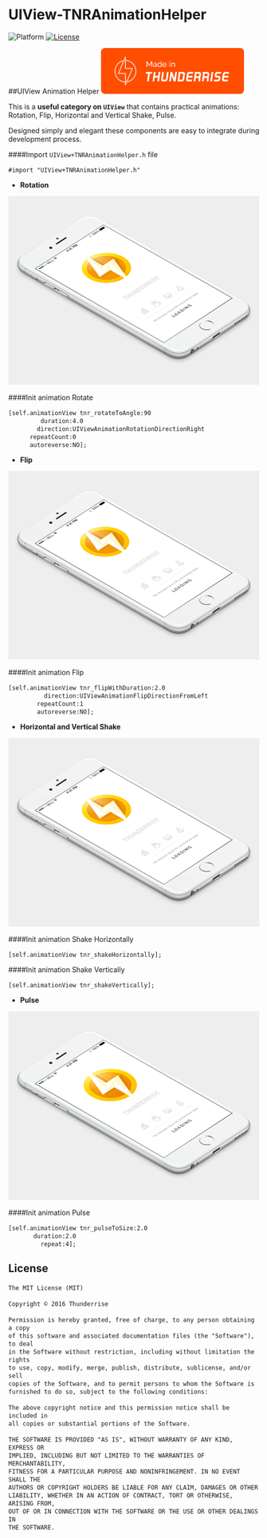 # UIView-TNRAnimationHelper
![Platform](http://img.shields.io/badge/platform-iOS-blue.svg?style=flat)
[![License](http://img.shields.io/badge/license-MIT-green.svg?style=flat)](https://github.com/thunderrise/UIView-TNRAnimationHelper/blob/master/LICENSE)

##UIView Animation Helper 
[![Thunderrise](images/Made-in.png)](http://thunderrise.com/)

This is a **useful category on `UIView`** that contains practical animations: Rotation, Flip, Horizontal and Vertical Shake, Pulse.

Designed simply and elegant these components are easy to integrate during development process. 

####Import `UIView+TNRAnimationHelper.h` file

    #import "UIView+TNRAnimationHelper.h"

 - **Rotation**

![Rotation](images/rotation.gif)

####Init animation Rotate

    [self.animationView tnr_rotateToAngle:90
             duration:4.0
            direction:UIViewAnimationRotationDirectionRight
          repeatCount:0
          autoreverse:NO];

 - **Flip**

![Flip](images/flip.gif)

####Init animation Flip
		
    [self.animationView tnr_flipWithDuration:2.0
              direction:UIViewAnimationFlipDirectionFromLeft
            repeatCount:1
            autoreverse:NO];

 - **Horizontal and Vertical Shake**

![Shake](images/shake.gif)

####Init animation Shake Horizontally
 
 	[self.animationView tnr_shakeHorizontally];
	  
####Init animation Shake Vertically

	[self.animationView tnr_shakeVertically];

 - **Pulse**

![Pulse](images/pulse.gif)

####Init animation Pulse

    [self.animationView tnr_pulseToSize:2.0
           duration:2.0
             repeat:4]; 
						
## License

	The MIT License (MIT)

	Copyright © 2016 Thunderrise

	Permission is hereby granted, free of charge, to any person obtaining a copy
	of this software and associated documentation files (the "Software"), to deal
	in the Software without restriction, including without limitation the rights
	to use, copy, modify, merge, publish, distribute, sublicense, and/or sell
	copies of the Software, and to permit persons to whom the Software is
	furnished to do so, subject to the following conditions:

	The above copyright notice and this permission notice shall be included in
	all copies or substantial portions of the Software.

	THE SOFTWARE IS PROVIDED "AS IS", WITHOUT WARRANTY OF ANY KIND, EXPRESS OR
	IMPLIED, INCLUDING BUT NOT LIMITED TO THE WARRANTIES OF MERCHANTABILITY,
	FITNESS FOR A PARTICULAR PURPOSE AND NONINFRINGEMENT. IN NO EVENT SHALL THE
	AUTHORS OR COPYRIGHT HOLDERS BE LIABLE FOR ANY CLAIM, DAMAGES OR OTHER
	LIABILITY, WHETHER IN AN ACTION OF CONTRACT, TORT OR OTHERWISE, ARISING FROM,
	OUT OF OR IN CONNECTION WITH THE SOFTWARE OR THE USE OR OTHER DEALINGS IN
	THE SOFTWARE.
